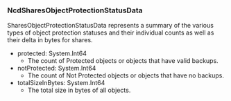 ### NcdSharesObjectProtectionStatusData
SharesObjectProtectionStatusData represents a summary of the various types of
object protection statuses and their individual counts as well as their delta
in bytes for shares.

- protected: System.Int64
  - The count of Protected objects or objects that have valid backups.
- notProtected: System.Int64
  - The count of Not Protected objects or objects that have no backups.
- totalSizeInBytes: System.Int64
  - The total size in bytes of all objects.
